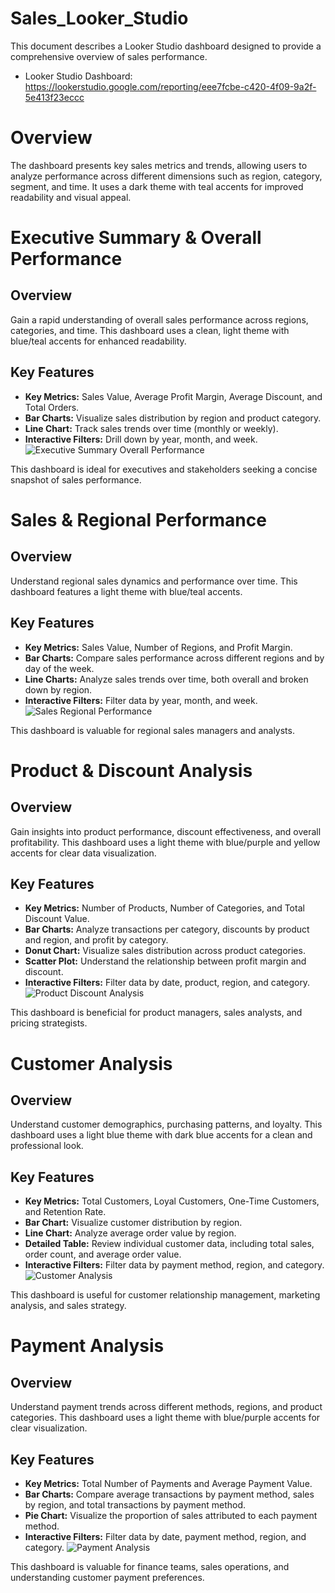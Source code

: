 # Sales_Looker_Studio
This document describes a Looker Studio dashboard designed to provide a comprehensive overview of sales performance.
*   Looker Studio Dashboard:
 https://lookerstudio.google.com/reporting/eee7fcbe-c420-4f09-9a2f-5e413f23eccc
# Overview
The dashboard presents key sales metrics and trends, allowing users to analyze performance across different dimensions such as region, category, segment, and time. It uses a dark theme with teal accents for improved readability and visual appeal.


# Executive Summary & Overall Performance


## Overview

Gain a rapid understanding of overall sales performance across regions, categories, and time. This dashboard uses a clean, light theme with blue/teal accents for enhanced readability.

## Key Features

*   **Key Metrics:** Sales Value, Average Profit Margin, Average Discount, and Total Orders.
*   **Bar Charts:** Visualize sales distribution by region and product category.
*   **Line Chart:** Track sales trends over time (monthly or weekly).
*   **Interactive Filters:** Drill down by year, month, and week.
![Executive Summary   Overall Performance](https://github.com/user-attachments/assets/4c039a43-150c-4c57-80a2-472d817c63cb)

This dashboard is ideal for executives and stakeholders seeking a concise snapshot of sales performance.

# Sales & Regional Performance

## Overview

Understand regional sales dynamics and performance over time. This dashboard features a light theme with blue/teal accents.

## Key Features

*   **Key Metrics:** Sales Value, Number of Regions, and Profit Margin.
*   **Bar Charts:** Compare sales performance across different regions and by day of the week.
*   **Line Charts:** Analyze sales trends over time, both overall and broken down by region.
*   **Interactive Filters:** Filter data by year, month, and week.
![Sales   Regional Performance](https://github.com/user-attachments/assets/96637c21-5524-4d59-9933-8302511f6483)

This dashboard is valuable for regional sales managers and analysts.
# Product & Discount Analysis



## Overview

Gain insights into product performance, discount effectiveness, and overall profitability. This dashboard uses a light theme with blue/purple and yellow accents for clear data visualization.

## Key Features

*   **Key Metrics:** Number of Products, Number of Categories, and Total Discount Value.
*   **Bar Charts:** Analyze transactions per category, discounts by product and region, and profit by category.
*   **Donut Chart:** Visualize sales distribution across product categories.
*   **Scatter Plot:** Understand the relationship between profit margin and discount.
*   **Interactive Filters:** Filter data by date, product, region, and category.
![Product   Discount Analysis](https://github.com/user-attachments/assets/0b9aedba-eb11-4265-b3da-d7ed30f38f36)

This dashboard is beneficial for product managers, sales analysts, and pricing strategists.
# Customer Analysis


## Overview

Understand customer demographics, purchasing patterns, and loyalty. This dashboard uses a light blue theme with dark blue accents for a clean and professional look.

## Key Features

*   **Key Metrics:** Total Customers, Loyal Customers, One-Time Customers, and Retention Rate.
*   **Bar Chart:** Visualize customer distribution by region.
*   **Line Chart:** Analyze average order value by region.
*   **Detailed Table:** Review individual customer data, including total sales, order count, and average order value.
*   **Interactive Filters:** Filter data by payment method, region, and category.
![Customer Analysis](https://github.com/user-attachments/assets/8b60a7c2-d25d-4052-a1be-afb035fcc248)

This dashboard is useful for customer relationship management, marketing analysis, and sales strategy.
# Payment Analysis

## Overview

Understand payment trends across different methods, regions, and product categories. This dashboard uses a light theme with blue/purple accents for clear visualization.

## Key Features

*   **Key Metrics:** Total Number of Payments and Average Payment Value.
*   **Bar Charts:** Compare average transactions by payment method, sales by region, and total transactions by payment method.
*   **Pie Chart:** Visualize the proportion of sales attributed to each payment method.
*   **Interactive Filters:** Filter data by date, payment method, region, and category.
![Payment Analysis](https://github.com/user-attachments/assets/39d69455-9d52-4a8d-95c5-0f073231752c)

This dashboard is valuable for finance teams, sales operations, and understanding customer payment preferences.
